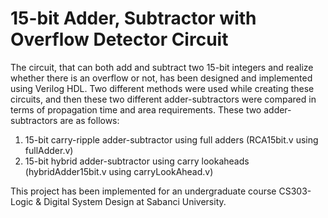# 15-bit Adder, Subtractor with Overflow Detector Circuit

The circuit, that can both add and subtract two 15-bit integers and realize whether there is an overflow or not, has been designed and implemented using Verilog HDL. Two different methods were used while creating these circuits, and then these two different adder-subtractors were compared in terms of propagation time and area requirements. These two adder-subtractors are as follows:

1.	15-bit carry-ripple adder-subtractor using full adders (RCA15bit.v using fullAdder.v)
2.	15-bit hybrid adder-subtractor using carry lookaheads (hybridAdder15bit.v using carryLookAhead.v)

This project has been implemented for an undergraduate course CS303-Logic & Digital System Design at Sabanci University.

